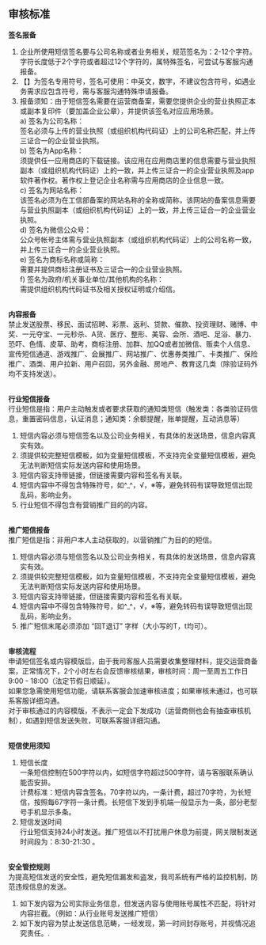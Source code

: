 ## 审核标准<br>

**签名报备**<br>
1.	企业所使用短信签名要与公司名称或者业务相关，规范签名为：2-12个字符。字符长度低于2个字符或者超过12个字符的，属特殊签名，可尝试与客服沟通报备。<br>
2.	【】为签名专用符号，签名可使用：中英文，数字，不建议包含符号，如遇业务需求应包含符号，需与客服沟通特殊申请报备。<br>
3.	报备须知：由于短信签名需要在运营商备案，需要您提供企业的营业执照正本或副本复印件（要加盖企业公章），并提供该签名对应应用场景。<br>
a)	签名为公司名称：<br>
签名必须与上传的营业执照（或组织机构代码证）上的公司名称匹配，并上传三证合一的企业营业执照。<br>
b)	签名为App名称：<br>
须提供任一应用商店的下载链接。该应用在应用商店里的信息需要与营业执照副本（或组织机构代码证）上的一致，并上传三证合一的企业营业执照及app软件著作权。著作权上登记企业名称需与应用商店的企业信息一致。<br>
c)	签名为网站名称：<br>
该签名必须为在工信部备案的网站名称的全称或简称，该网站的备案信息需要与营业执照副本（或组织机构代码证）上的一致，并上传三证合一的企业营业执照。<br>
d)	签名为微信公众号：<br>
公众号帐号主体需与营业执照副本（或组织机构代码证）上的公司名称一致，并上传三证合一的企业营业执照。<br>
e)	签名为商标名称或简称：<br>
需要并提供商标注册证书及三证合一的企业营业执照。<br>
f)	签名为政府/机关事业单位/其他机构的名称：<br>
需提供组织机构代码证书及相关授权证明或介绍信。<br><br>

**内容报备**<br>
禁止发送股票、移民、面试招聘、彩票、返利、贷款、催款、投资理财、赌博、中奖、一元夺宝、一元秒杀、A货、医疗、整形、美容、会所、酒吧、足浴、暴力、恐吓、色情、皮草、助考，商标注册、加群、加QQ或者加微信、贩卖个人信息、宣传短信通道、游戏推广、会展推广、网站推广、优惠券类推广、卡类推广、保险推广、酒类、用户拉新、用户召回，另外金融、房地产、教育这几类（除验证码外均不支持发送）。<br><br>

**行业短信报备**<br>
行业短信是指：用户主动触发或者要求获取的通知类短信（触发类：各类验证码信息，重置密码信息，认证消息；通知类：余额提醒，账单提醒，互动消息等）<br>
1.	短信内容必须与短信签名以及公司业务相关，有具体的发送场景，信息内容真实有效。<br>
2.	须提供较完整短信模板，如为变量短信模板，不支持完全变量短信模板，避免无法判断短信实际发送内容和使用场景。<br>
3.	短信内容支持带链接，但链接需要内容和签名有关联。<br>
4.	短信内容中不得包含特殊符号，如^_^，√，※等，避免转码有误导致短信出现乱码，影响业务。<br>
5.	行业短信不得包含有营销推广目的的内容。<br><br>

**推广短信报备**<br>
推广短信是指：非用户本人主动获取的，以营销推广为目的的短信。<br>
1.	短信内容必须与短信签名以及公司业务相关，有具体的发送场景，信息内容真实有效。<br>
2.	须提供较完整短信模板，如为变量短信模板，不支持完全变量短信模板，避免无法判断短信实际发送内容和使用场景。<br>
3.	短信内容支持带链接，但链接需要内容和签名有关联。<br>
4.	短信内容中不得包含特殊符号，如^_^，√，※等，避免转码有误导致短信出现乱码，影响业务。<br>
5.	推广短信末尾必须添加 “回T退订” 字样（大小写的T，t均可）。<br><br>

**审核流程**<br>
申请短信签名或内容模版后，由于我司客服人员需要收集整理材料，提交运营商备案，正常情况下，2个小时左右会反馈审核结果，审核时间：周一至周五工作日 9:00 - 18:00（法定节假日顺延）。<br>
如果您急需使用短信功能，请联系客服会加速审核进度；如果审核未通过，也可联系客服详细沟通。<br>
对于审核通过的内容模版，不表示一定会下发成功（运营商侧也会有抽查审核机制），如遇到短信发送失败，可联系客服详细沟通。<br><br>

**短信使用须知**<br>
1.	短信长度<br>
一条短信控制在500字符以内，如短信字符超过500字符，请与客服联系确认能否安排。<br>
计费标准：短信内容含签名，70字符以内，一条计费，超过70字符，为长短信，按照每67字符一条计费。长短信下发到手机端一般显示为一条，部分老型号手机显示多条。<br>
2.	短信发送时间<br>
行业短信支持24小时发送。推广短信以不打扰用户休息为前提，网关限制发送时间段为：8:30-21:30 。<br><br>

**安全管控规则**<br>
为提高短信发送的安全性，避免短信漏发和盗发，我司系统有严格的监控机制，防范违规信息的发送。<br>
1.	如下发内容为公司实际业务信息，但发送内容与使用账号属性不匹配，将针对内容拦截。（例如：从行业账号发送推广短信）<br>
2.	如下发内容为禁止发送信息范畴，一经发现，第一时间封存账号，并视情况追究责任。.<br>
